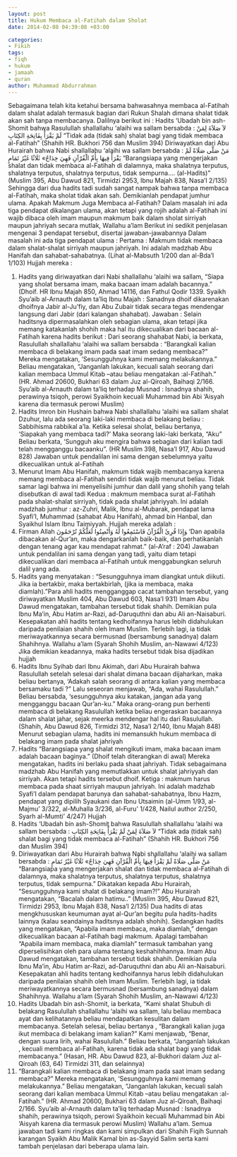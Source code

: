 ```yaml
---
layout: post
title: Hukum Membaca al-Fatihah dalam Sholat
date: 2014-02-08 04:39:08 +03:00

categories:
- Fikih
tags:
- fiqh
- hukum
- jamaah
- quran
author: Muhammad Abdurrahman
---
```

Sebagaimana telah kita ketahui bersama bahwasahnya membaca al-Fatihah dalam shalat adalah termasuk bagian dari Rukun Shalah dimana shalat tidak akan sah tanpa membacanya. Dalilnya berikut ini :
Hadits ‘Ubadah bin ash-Shomit bahwa Rasulullah shallallahu ‘alaihi wa sallam bersabda :
لاَ صَلاَةَ لِمَنْ لَمْ يَقْرَأْ بِفَاتِحَةِ الكِتَابِ
“Tidak ada (tidak sah) shalat bagi yang tidak membaca al-Fatihah” (Shahih HR. Bukhori 756 dan Muslim 394)
Diriwayatkan dari Abu Hurairah bahwa Nabi shallallahu ‘alaihi wa sallam bersabda :
مَنْ صَلَّى صَلَاةً لَمْ يَقْرَأْ فِيهَا بِأُمِّ الْقُرْآنِ فَهِيَ خِدَاجٌ» ثَلَاثًا غَيْرُ تَمَامٍ
“Barangsiapa yang mengerjakan shalat dan tidak membaca al-Fatihah di dalamnya, maka shalatnya terputus, shalatnya terputus, shalatnya terputus, tidak sempurna…. (al-Hadits)” (Muslim 395, Abu Dawud 821, Tirmidzi 2953, Ibnu Majah 838, Nasa’I 2/135)
Sehingga dari dua hadits tadi sudah sangat nampak bahwa tanpa membaca al-Fatihah, maka sholat tidak akan sah. Demikianlah pendapat jumhur ulama.
Apakah Makmum Juga Membaca al-Fatihah?
Dalam masalah ini ada tiga pendapat dikalangan ulama, akan tetapi yang rojih adalah al-Fatihah ini wajib dibaca oleh imam maupun makmum baik dalam sholat sirriyah maupun jahriyah secara mutlak, Wallahu a’lam
Berikut ini sedikit penjelasan mengenai 3 pendapat tersebut, disertai jawaban-jawabannya
Dalam masalah ini ada tiga pendapat ulama :
Pertama : Makmum tidak membaca dalam shalat-shalat sirriyah maupun jahriyah. Ini adalah madzhab Abu Hanifah dan sahabat-sahabatnya. (Lihat al-Mabsuth 1/200 dan al-Bda’I 1/103)
Hujjah mereka :
1.	Hadits yang diriwayatkan dari Nabi shallallahu ‘alaihi wa sallam, “Siapa yang sholat bersama imam, maka bacaan imam adalah bacannya.” (Dhoif. HR Ibnu Majah 850, Ahmad 14116, dan Fathul Qodir 1339. Syaikh Syu’aib al-Arnauth dalam ta’liq Ibnu Majah : Sanadnya dhoif dikarenakan dhoifnya Jabir al-Ju’fiy, dan Abu Zubair tidak secara tegas mendengar langsung dari Jabir (dari kalangan shahabat). 
Jawaban : Selain haditsnya dipermasalahkan oleh sebagian ulama, akan tetapi jika memang katakanlah shohih maka hal itu dikecualikan dari bacaan al-Fatihah karena hadits berikut :
 Dari seorang shahabat Nabi, ia berkata, Rasulullah shallallahu ‘alaihi wa sallam bersabda :
“Barangkali kalian membaca di belakang imam pada saat imam sedang membaca?” Mereka mengatakan, ‘Sesungguhnya kami memang melakukannya.” Beliau mengatakan, “Janganlah lakukan, kecuali salah seorang dari kalian membaca Ummul Kitab –atau beliau mengatakan :al-Fatihah.” (HR. Ahmad 20600, Bukhari 63 dalam Juz al-Qiroah, Baihaqi 2/166. Syu’aib al-Arnauth dalam ta’liq terhadap Musnad : Isnadnya shahih, perawinya tsiqoh, perowi Syaikhoin kecuali Muhammad bin Abi ‘Aisyah karena dia termasuk perowi Muslim)
2.	Hadits Imron bin Hushain bahwa Nabi shallallahu ‘alaihi wa sallam shalat Dzuhur, lalu ada seorang laki-laki membaca di belakang beliau : Sabbihisma rabbikal a’la. Ketika selesai sholat, beliau bertanya, ‘Siapakah yang membaca tadi?’ Maka seorang laki-laki berkata, “Aku” Beliau berkata, ‘Sungguh aku mengira bahwa sebagian dari kalian tadi telah mengganggu bacaanku”. (HR Muslim 398, Nasa’I 917, Abu Dawud 828)
Jawaban untuk pendalilan ini sama dengan sebelumnya yaitu dikecualikan untuk al-Fatihah
3.	Menurut Imam Abu Hanifah, makmum tidak wajib membacanya karena memang membaca al-Fatihah sendiri tidak wajib menurut beliau.
Tidak samar lagi bahwa ini menyelisihi jumhur dan dalil yang shohih yang telah disebutkan di awal tadi
Kedua : makmum membaca surat al-Fatihah pada shalat-shalat sirriyah, tidak pada shalat jahriyyah. Ini adalah  madzhab jumhur : az-Zuhri, Malik, Ibnu al-Mubarak, pendapat lama Syafi’I, Muhammad (sahabat Abu Hanifah), ahmad bin Hanbal, dan Syaikhul Islam Ibnu Taimiyyah.
Hujjah mereka adalah :
1.	Firman Allah 
وَإِذَا قُرِئَ الْقُرْآنُ فَاسْتَمِعُوا لَهُ وَأَنْصِتُوا لَعَلَّكُمْ تُرْحَمُونَ
‘Dan apabila dibacakan al-Qur’an, maka dengarkanlah baik-baik, dan perhatikanlah dengan tenang agar kau mendapat rahmat.” (al-A’raf : 204)
Jawaban untuk pendalilan ini sama dengan yang tadi, yaitu diam tetapi dikecualikan dari membaca al-Fatihah untuk menggabungkan seluruh dalil yang ada.
2.	 Hadits yang menyatakan :
“Sesungguhnya imam diangkat untuk diikuti. Jika ia bertakbir, maka bertakbirlah, (jika ia membaca, maka diamlah).”Para ahli hadits mengganggap cacat tambahan tersebut, yang diriwayatkan Muslim 404, Abu Dawud 603, Nasa’I 931)
Imam Abu Dawud mengatakan, tambahan tersebut tidak shahih. Demikian pula Ibnu Ma’in, Abu Hatim ar-Razi, ad-Daruquthni dan abu Ali an-Naisaburi. Kesepakatan ahli hadits tentang kedhoifannya harus lebih didahulukan daripada penilaian shahih oleh Imam Muslim. Terlebih lagi, ia tidak meriwayatkannya secara  bermusnad (bersambung sanadnya) dalam Shahihnya. Wallahu a’lam (Syarah Shohih Muslim, an-Nawawi 4/123)
Jika demikian keadannya, maka hadits tersebut tidak bisa dijadikan hujjah
3.	Hadits Ibnu Syihab dari Ibnu Akimah, dari Abu Hurairah bahwa Rasulullah setelah selesai dari shalat dimana bacaan dijaharkan, maka beliau bertanya, ‘Adakah salah seorang di antara kalian yang membaca bersamaku tadi ?” Lalu seseoran menjawab, “Ada, wahai Rasulullah.” Beliau bersabda, ‘sesungguhnya aku katakan, jangan ada yang mengganggu bacaan Qur’an-ku.”
Maka orang-orang pun berhenti membaca di belakang Rasulullah ketika beliau engeraskan bacaannya dalam shalat jahar, sejak meerka mendengar hal itu dari Rasulullah. (Shahih, Abu Dawud 826, Tirmidzi 312, Nasa’I 2/140, Ibnu Majah 848)
Menurut sebagian ulama, hadits ini memansukh hukum membaca di belakang imam pada shalat jahriyah
4.	Hadits
“Barangsiapa yang shalat mengikuti imam, maka bacaan imam adalah bacaan baginya.” (Dhoif telah diterangkan di awal)
Mereka mengatakan, hadits ini berlaku pada shaat jahriyah. Tidak sebagaimana madzhab Abu Hanifah yang memutlakkan untuk shalat jahriyyah dan sirriyah. Akan tetapi hadits tersebut dhoif.
Ketiga : makmum harus membaca pada shaat sirriyah maupun jahriyah. Ini adalah madzhab Syafi’I dalam pendapat barunya dan sahabat-sahabatnya, Ibnu Hazm, pendapat yang dipilih Syaukani dan Ibnu Utsaimin (al-Umm 1/93, al-Majmu’ 3/322, al-Muhalla 3/236, al-Furu’ 1/428, Nailul author 2/250, Syarh al-Mumti’ 4/247)
Hujjah 
1.	Hadits ‘Ubadah bin ash-Shomit bahwa Rasulullah shallallahu ‘alaihi wa sallam bersabda :
لاَ صَلاَةَ لِمَنْ لَمْ يَقْرَأْ بِفَاتِحَةِ الكِتَابِ
“Tidak ada (tidak sah) shalat bagi yang tidak membaca al-Fatihah” (Shahih HR. Bukhori 756 dan Muslim 394)
2.	Diriwayatkan dari Abu Hurairah bahwa Nabi shallallahu ‘alaihi wa sallam bersabda :
مَنْ صَلَّى صَلَاةً لَمْ يَقْرَأْ فِيهَا بِأُمِّ الْقُرْآنِ فَهِيَ خِدَاجٌ» ثَلَاثًا غَيْرُ تَمَامٍ
“Barangsiapa yang mengerjakan shalat dan tidak membaca al-Fatihah di dalamnya, maka shalatnya terputus, shalatnya terputus, shalatnya terputus, tidak sempurna.” Dikatakan kepada Abu Hurairah, “Sesungguhnya kami shalat di belakang imam?!” Abu Hurairah mengatakan, “Bacalah dalam hatimu..” (Muslim 395, Abu Dawud 821, Tirmidzi 2953, Ibnu Majah 838, Nasa’I 2/135)
Dua hadits di atas mengkhususkan keumuman ayat al-Qur’an begitu pula hadits-hadits lainnya (kalau seandainya haditsnya adalah shohih). Sedangkan hadits yang mengatakan, “Apabila imam membaca, maka diamlah,” dengan dikecualikan bacaan al-Fatihah bagi makmum. Apalagi tambahan “Apabila imam membaca, maka diamlah” termasuk tambahan yang diperselisihkan oleh para ulama tentang keshahihhannya. Imam Abu Dawud mengatakan, tambahan tersebut tidak shahih. Demikian pula Ibnu Ma’in, Abu Hatim ar-Razi, ad-Daruquthni dan abu Ali an-Naisaburi. Kesepakatan ahli hadits tentang kedhoifannya harus lebih didahulukan daripada penilaian shahih oleh Imam Muslim. Terlebih lagi, ia tidak meriwayatkannya secara  bermusnad (bersambung sanadnya) dalam Shahihnya. Wallahu a’lam (Syarah Shohih Muslim, an-Nawawi 4/123)
3.	Hadits Ubadah bin ash-Shomit, ia berkata, “Kami shalat Shubuh di belakang Rasulullah shallallahu ‘alaihi wa sallam, lalu beliau membaca ayat dan kelihatannya beliau mendapatkan kesulitan dalam membacanya. Setelah selesai, beliau bertanya , “Barangkali kalian juga ikut membaca di belakang imam kalian?” Kami menjawab, “Benar, dengan suara lirih, wahai Rasulullah.” Beliau berkata, “Janganlah lakukan , kecuali membaca al-Fatihah, karena tidak ada shalat bagi yang tidak membacanya.” (Hasan, HR. Abu Dawud 823, al-Bukhori dalam Juz al-Qiroah (63, 64) Tirmidzi 311, dan selainnya)
4.	“Barangkali kalian membaca di belakang imam pada saat imam sedang membaca?” Mereka mengatakan, ‘Sesungguhnya kami memang melakukannya.” Beliau mengatakan, “Janganlah lakukan, kecuali salah seorang dari kalian membaca Ummul Kitab –atau beliau mengatakan :al-Fatihah.” (HR. Ahmad 20600, Bukhari 63 dalam Juz al-Qiroah, Baihaqi 2/166. Syu’aib al-Arnauth dalam ta’liq terhadap Musnad : Isnadnya shahih, perawinya tsiqoh, perowi Syaikhoin kecuali Muhammad bin Abi ‘Aisyah karena dia termasuk perowi Muslim)
Wallahu a’lam. Semua jawaban tadi kami ringkas dan kami simpulkan dari Shahih Fiqih Sunnah karangan Syaikh Abu Malik Kamal bin as-Sayyid Salim serta kami tambah penjelasan dari beberapa ulama lain.
